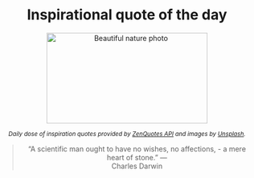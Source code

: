 
<div align="center">

# Inspirational quote of the day

<img src="./data/photo.jpeg" alt="Beautiful nature photo" width="320" height="180">

<sub><i>Daily dose of inspiration quotes provided by [ZenQuotes API](https://zenquotes.io/) and images by [Unsplash](https://unsplash.com/).</i></sub>


<blockquote>&ldquo;A scientific man ought to have no wishes, no affections, - a mere heart of stone.&rdquo; &mdash; <footer>Charles Darwin</footer></blockquote>

</div>

